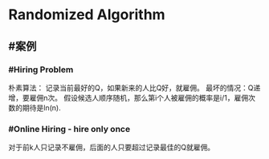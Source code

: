 # Randomized Algorithm
## #案例
### #Hiring Problem
朴素算法：
记录当前最好的Q，如果新来的人比Q好，就雇佣。
最坏的情况：Q递增，要雇佣n次。
假设候选人顺序随机，那么第i个人被雇佣的概率是i/1，雇佣次数的期待是ln(n).
### #Online Hiring - hire only once
对于前k人只记录不雇佣，后面的人只要超过记录最佳的Q就雇佣。

